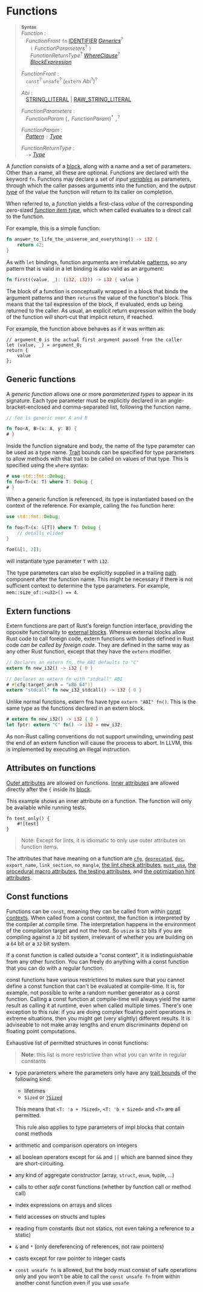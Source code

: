 # Functions

> **<sup>Syntax</sup>**\
> _Function_ :\
> &nbsp;&nbsp; _FunctionFront_ `fn` [IDENTIFIER]&nbsp;[_Generics_]<sup>?</sup>\
> &nbsp;&nbsp; &nbsp;&nbsp; `(` _FunctionParameters_<sup>?</sup> `)`\
> &nbsp;&nbsp; &nbsp;&nbsp; _FunctionReturnType_<sup>?</sup> [_WhereClause_]<sup>?</sup>\
> &nbsp;&nbsp; &nbsp;&nbsp; [_BlockExpression_]
>
> _FunctionFront_ :\
> &nbsp;&nbsp; `const`<sup>?</sup> `unsafe`<sup>?</sup> (`extern` _Abi_<sup>?</sup>)<sup>?</sup>
>
> _Abi_ :\
> &nbsp;&nbsp; [STRING_LITERAL] | [RAW_STRING_LITERAL]
>
> _FunctionParameters_ :\
> &nbsp;&nbsp; _FunctionParam_ (`,` _FunctionParam_)<sup>\*</sup> `,`<sup>?</sup>
>
> _FunctionParam_ :\
> &nbsp;&nbsp; [_Pattern_] `:` [_Type_]
>
> _FunctionReturnType_ :\
> &nbsp;&nbsp; `->` [_Type_]

A _function_ consists of a [block], along with a name and a set of parameters.
Other than a name, all these are optional. Functions are declared with the
keyword `fn`. Functions may declare a set of *input* [*variables*][variables]
as parameters, through which the caller passes arguments into the function, and
the *output* [*type*][type] of the value the function will return to its caller
on completion.

When referred to, a _function_ yields a first-class *value* of the
corresponding zero-sized [*function item type*], which
when called evaluates to a direct call to the function.

For example, this is a simple function:
```rust
fn answer_to_life_the_universe_and_everything() -> i32 {
    return 42;
}
```

As with `let` bindings, function arguments are irrefutable [patterns], so any
pattern that is valid in a let binding is also valid as an argument:

```rust
fn first((value, _): (i32, i32)) -> i32 { value }
```

The block of a function is conceptually wrapped in a block that binds the
argument patterns and then `return`s the value of the function's block. This
means that the tail expression of the block, if evaluated, ends up being
returned to the caller. As usual, an explicit return expression within
the body of the function will short-cut that implicit return, if reached.

For example, the function above behaves as if it was written as:

```rust,ignore
// argument_0 is the actual first argument passed from the caller
let (value, _) = argument_0;
return {
    value
};
```

## Generic functions

A _generic function_ allows one or more _parameterized types_ to appear in its
signature. Each type parameter must be explicitly declared in an
angle-bracket-enclosed and comma-separated list, following the function name.

```rust
// foo is generic over A and B

fn foo<A, B>(x: A, y: B) {
# }
```

Inside the function signature and body, the name of the type parameter can be
used as a type name. [Trait] bounds can be specified for type
parameters to allow methods with that trait to be called on values of that
type. This is specified using the `where` syntax:

```rust
# use std::fmt::Debug;
fn foo<T>(x: T) where T: Debug {
# }
```

When a generic function is referenced, its type is instantiated based on the
context of the reference. For example, calling the `foo` function here:

```rust
use std::fmt::Debug;

fn foo<T>(x: &[T]) where T: Debug {
    // details elided
}

foo(&[1, 2]);
```

will instantiate type parameter `T` with `i32`.

The type parameters can also be explicitly supplied in a trailing [path]
component after the function name. This might be necessary if there is not
sufficient context to determine the type parameters. For example,
`mem::size_of::<u32>() == 4`.

## Extern functions

Extern functions are part of Rust's foreign function interface, providing the
opposite functionality to [external blocks]. Whereas external
blocks allow Rust code to call foreign code, extern functions with bodies
defined in Rust code _can be called by foreign code_. They are defined in the
same way as any other Rust function, except that they have the `extern`
modifier.

```rust
// Declares an extern fn, the ABI defaults to "C"
extern fn new_i32() -> i32 { 0 }

// Declares an extern fn with "stdcall" ABI
# #[cfg(target_arch = "x86_64")]
extern "stdcall" fn new_i32_stdcall() -> i32 { 0 }
```

Unlike normal functions, extern fns have type `extern "ABI" fn()`. This is the
same type as the functions declared in an extern block.

```rust
# extern fn new_i32() -> i32 { 0 }
let fptr: extern "C" fn() -> i32 = new_i32;
```

As non-Rust calling conventions do not support unwinding, unwinding past the end
of an extern function will cause the process to abort. In LLVM, this is
implemented by executing an illegal instruction.

## Attributes on functions

[Outer attributes][attributes] are allowed on functions. [Inner
attributes][attributes] are allowed directly after the `{` inside its [block].

This example shows an inner attribute on a function. The function will only be
available while running tests.

```
fn test_only() {
    #![test]
}
```

> Note: Except for lints, it is idiomatic to only use outer attributes on
> function items.

The attributes that have meaning on a function are [`cfg`], [`deprecated`],
[`doc`], `export_name`, `link_section`, `no_mangle`, [the lint check
attributes], [`must_use`], [the procedural macro attributes], [the testing
attributes], and [the optimization hint
attributes].

## Const functions

Functions can be `const`, meaning they can be called from within
[const contexts]. When called from a const context, the function is interpreted
by the compiler at compile time. The interpretation happens in the environment
of the compilation target and not the host. So `usize` is `32` bits if you are
compiling against a `32` bit system, irrelevant of whether you are building on
a `64` bit or a `32` bit system.

If a const function is called outside a "const context", it is indistinguishable
from any other function. You can freely do anything with a const function that
you can do with a regular function.

const functions have various restrictions to makes sure that you cannot define a
const function that can't be evaluated at compile-time. It is, for example, not
possible to write a random number generator as a const function. Calling a
const function at compile-time will always yield the same result as calling it at
runtime, even when called multiple times. There's one exception to this rule:
if you are doing complex floating point operations in extreme situations,
then you might get (very slightly) different results.
It is adviseable to not make array lengths and enum discriminants depend
on floating point computations.

Exhaustive list of permitted structures in const functions:

> **Note**: this list is more restrictive than what you can write in
> regular constants

* type parameters where the parameters only have any [trait bounds]
  of the following kind:
    * lifetimes
    * `Sized` or [`?Sized`]

    This means that `<T: 'a + ?Sized>`, `<T: 'b + Sized>` and `<T>`
    are all permitted.

    This rule also applies to type parameters of impl blocks that
    contain const methods

* arithmetic and comparison operators on integers
* all boolean operators except for `&&` and `||` which are banned since
  they are short-circuiting.
* any kind of aggregate constructor (array, `struct`, `enum`, tuple, ...)
* calls to other *safe* const functions (whether by function call or method call)
* index expressions on arrays and slices
* field accesses on structs and tuples
* reading from constants (but not statics, not even taking a reference to a static)
* `&` and `*` (only dereferencing of references, not raw pointers)
* casts except for raw pointer to integer casts
* `const unsafe fn` is allowed, but the body must consist of safe operations
  only and you won't be able to call the `const unsafe fn` from within another
  const function even if you use `unsafe`

[IDENTIFIER]: identifiers.html
[RAW_STRING_LITERAL]: tokens.html#raw-string-literals
[STRING_LITERAL]: tokens.html#string-literals
[_BlockExpression_]: expressions/block-expr.html
[_Generics_]: items/generics.html
[_InnerAttribute_]: attributes.html
[_Pattern_]: patterns.html
[_Statement_]: statements.html
[_Type_]: types.html
[_WhereClause_]: items/generics.html#where-clauses
[const contexts]: const_eval.html
[external blocks]: items/external-blocks.html
[path]: paths.html
[block]: expressions/block-expr.html
[variables]: variables.html
[type]: types.html
[*function item type*]: types.html#function-item-types
[Trait]: items/traits.html
[attributes]: attributes.html
[`cfg`]: conditional-compilation.html
[the lint check attributes]: attributes.html#lint-check-attributes
[the procedural macro attributes]: procedural-macros.html
[the testing attributes]: attributes.html#testing
[the optimization hint attributes]: attributes.html#optimization-hints
[`deprecated`]: attributes.html#deprecation
[`doc`]: attributes.html#documentation
[`must_use`]: attributes.html#must_use
[patterns]: patterns.html
[`?Sized`]: trait-bounds.html#sized
[trait bounds]: trait-bounds.html
